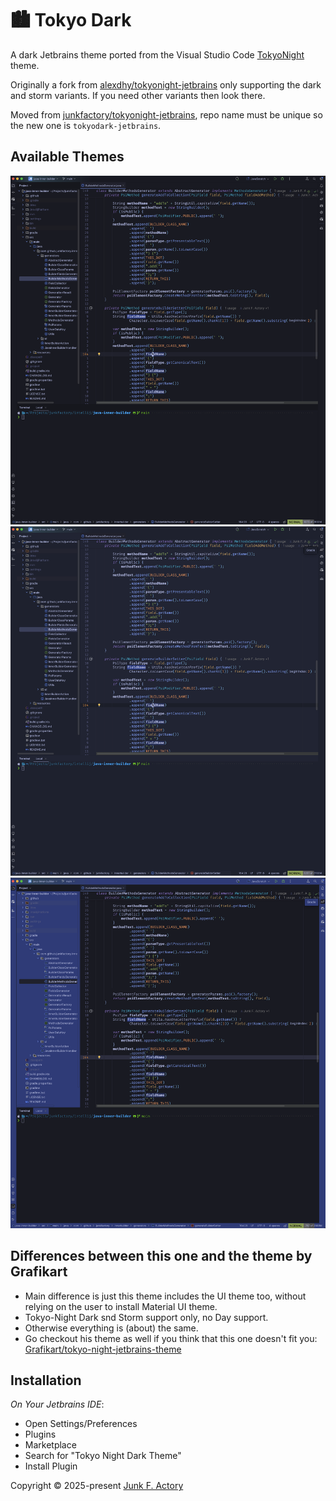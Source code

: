 <!-- Plugin description -->

# 🏙 Tokyo Dark

A dark Jetbrains theme ported from the Visual Studio Code
[TokyoNight](https://github.com/enkia/tokyo-night-vscode-theme) theme.

Originally a fork from [alexdhy/tokyonight-jetbrains](https://github.com/alexadhy/tokyonight-jetbrains)
only supporting the dark and storm variants. If you need other variants then look there.

Moved from [junkfactory/tokyonight-jetbrains](https://github.com/junkfactory/tokyonight-jetbrains), 
repo name must be unique so the new one is `tokyodark-jetbrains`.

<!-- Plugin description end -->

## Available Themes

![Tokyo Night Dark](./static/tokyonight_dark.png)
![Tokyo Night Storage](./static/tokyonight_storm.png)
![Tokyo Dark Contrast](./static/tokyodark_contrast.png)

## Differences between this one and the theme by Grafikart

- Main difference is just this theme includes the UI theme too,
  without relying on the user to install Material UI theme.
- Tokyo-Night Dark snd Storm support only, no Day support.
- Otherwise everything is (about) the same.
- Go checkout his theme as well if you think that this one doesn't fit you: [Grafikart/tokyo-night-jetbrains-theme](https://github.com/Grafikart/tokyo-night-jetbrains-theme)

## Installation

_On Your Jetbrains IDE_:

- Open Settings/Preferences
- Plugins
- Marketplace
- Search for "Tokyo Night Dark Theme"
- Install Plugin

Copyright &copy; 2025-present [Junk F. Actory](https://github.com/junkfactory/tokyodark-jetbrains)
